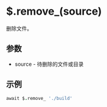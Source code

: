 # $.remove_(source)

删除文件。

## 参数

- source - 待删除的文件或目录

## 示例

```coffeescript
await $.remove_ './build'
```
